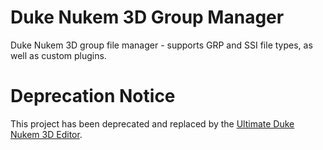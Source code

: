 # Duke Nukem 3D Group Manager

Duke Nukem 3D group file manager - supports GRP and SSI file types, as well as custom plugins.

# Deprecation Notice

This project has been deprecated and replaced by the [Ultimate Duke Nukem 3D Editor](https://github.com/nitro404/Ultimate_Duke3D_Editor).
